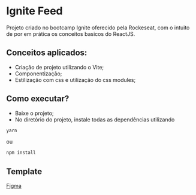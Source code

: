 # Ignite Feed

Projeto criado no bootcamp Ignite oferecido pela Rockeseat, com o intuito de por em prática os conceitos basicos do ReactJS.

## Conceitos aplicados:

- Criação de projeto utilizando o Vite;
- Componentização;
- Estilização com css e utilização do css modules;

## Como executar?

- Baixe o projeto;
- No diretório do projeto, instale todas as dependências utilizando

```bash
yarn
```

ou

```bash
npm install
```

## Template

[Figma](<https://www.figma.com/file/grwJzNFzSKU9XrISujQoZ5/Ignite-Feed-(Community)-(Copy)?t=DNaFawK0Xigun8wk-0>)
